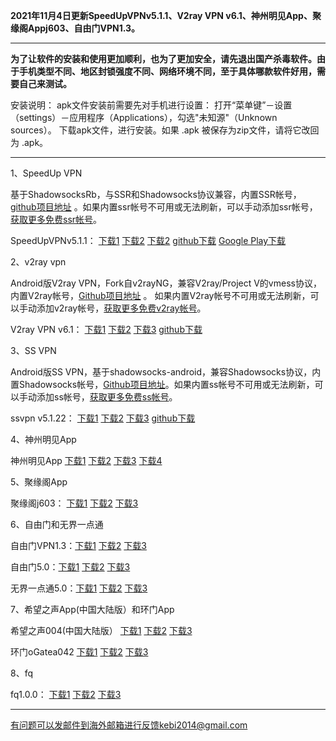**2021年11月4日更新SpeedUpVPNv5.1.1、V2ray VPN v6.1、神州明见App、聚缘阁Appj603、自由门VPN1.3。**

***

**为了让软件的安装和使用更加顺利，也为了更加安全，请先退出国产杀毒软件。由于手机类型不同、地区封锁强度不同、网络环境不同，至于具体哪款软件好用，需要自己来测试。**

安装说明：
apk文件安装前需要先对手机进行设置： 打开“菜单键”－设置（settings）－应用程序（Applications），勾选"未知源"（Unknown sources）。
下载apk文件，进行安装。如果 .apk 被保存为zip文件，请将它改回为 .apk。

***

1、SpeedUp VPN

基于ShadowsocksRb，与SSR和Shadowsocks协议兼容，内置SSR帐号，[github项目地址](https://github.com/bannedbook/SpeedUp.VPN/releases) 。如果内置ssr帐号不可用或无法刷新，可以手动添加ssr帐号，[获取更多免费ssr帐号](https://github.com/Alvin9999/new-pac/wiki/ss%E5%85%8D%E8%B4%B9%E8%B4%A6%E5%8F%B7)。

SpeedUpVPNv5.1.1：
[下载1](https://tr101.free4444.xyz/SpeedUpVPNv5.1.1.apk) 
[下载2](https://tr71.free4444.xyz/SpeedUpVPNv5.1.1.apk) 
[下载2](https://tr61.free4444.xyz/SpeedUpVPNv5.1.1.apk) 
[github下载](https://github.com/bannedbook/SpeedUp.VPN/releases/download/v5.1.1/SpeedUp.VPN-release.apk) 
[Google Play下载](https://play.google.com/store/apps/details?id=free.ssr.proxy.SpeedUp.VPN) 

2、v2ray vpn

Android版V2ray VPN，Fork自v2rayNG，兼容V2ray/Project V的vmess协议，内置V2ray帐号，[Github项目地址](https://github.com/bannedbook/v2ray.vpn/releases) 。 如果内置V2ray帐号不可用或无法刷新，可以手动添加v2ray帐号，[获取更多免费v2ray帐号](https://github.com/Alvin9999/new-pac/wiki/v2ray%E5%85%8D%E8%B4%B9%E8%B4%A6%E5%8F%B7)。

V2ray VPN v6.1：
[下载1](https://tr101.free4444.xyz/android-v2vpn-universal-release.apkv6.1.apk) 
[下载2](https://tr61.free4444.xyz/android-v2vpn-universal-release.apkv6.1.apk) 
[下载3](https://tr71.free4444.xyz/android-v2vpn-universal-release.apkv6.1.apk) 
[github下载](https://github.com/bannedbook/v2ray.vpn/releases/download/v6.1/android-v2vpn-universal-release.apk) 

3、SS VPN

Android版SS VPN，基于shadowsocks-android，兼容Shadowsocks协议，内置Shadowsocks帐号，[Github项目地址](https://github.com/bannedbook/ssvpn/releases)。如果内置ss帐号不可用或无法刷新，可以手动添加ss帐号，[获取更多免费ss帐号](https://github.com/Alvin9999/new-pac/wiki/ss%E5%85%8D%E8%B4%B9%E8%B4%A6%E5%8F%B7)。

ssvpn v5.1.22：
[下载1](https://tr101.free4444.xyz/ssvpn-v5.1.22.apk) 
[下载2](https://tr61.free4444.xyz/android/ssvpn-v5.1.22.apk) 
[下载3](https://tr71.free4444.xyz/ssvpn-v5.1.22.apk) 
[github下载](https://github.com/bannedbook/ssvpn/releases/download/v5.1.22/android-ssvpn-universal-release.apk) 

4、神州明见App

神州明见App [下载1](https://gitlab.com/szzdlab/w/raw/master/szzd/SzzdOgate.apk) [下载2](https://tr101.free4444.xyz/SzzdOgate1104.apk)   [下载3](https://tr71.free4444.xyz/SzzdOgate1104.apk)   [下载4](https://tr61.free4444.xyz/SzzdOgate1104.apk)  


5、聚缘阁App

聚缘阁j603： [下载1](https://tr101.free4444.xyz/j603.apk)   [下载2](https://tr61.free4444.xyz/j603.apk)  [下载3](https://tr71.free4444.xyz/j603.apk) 


6、自由门和无界一点通

自由门VPN1.3：[下载1](https://tr101.free4444.xyz/fgvpn103.apk) [下载2](https://tr61.free4444.xyz/fgvpn103.apk)
[下载3](https://tr71.free4444.xyz/fgvpn103.apk)

自由门5.0：[下载1](https://tr101.free4444.xyz/fgma50.apk) [下载2](https://tr61.free4444.xyz/fgma50.apk)
[下载3](https://tr71.free4444.xyz/fgma50.apk)

无界一点通5.0：[下载1](https://tr101.free4444.xyz/um50.apk) [下载2](https://tr61.free4444.xyz/um50.apk) 
[下载3](https://tr71.free4444.xyz/um50.apk) 

7、希望之声App(中国大陆版）和环门App

希望之声004(中国大陆版） [下载1](https://tr101.free4444.xyz/oHopea004.apk)   [下载2](https://tr61.free4444.xyz/oHopea004.apk)   [下载3](https://tr71.free4444.xyz/oHopea004.apk)

环门oGatea042 [下载1](https://tr101.free4444.xyz/ogatea042.apk) [下载2](https://tr61.free4444.xyz/ogatea042.apk)  [下载3](https://tr71.free4444.xyz/ogatea042.apk)

8、fq

fq1.0.0：  [下载1](https://tr101.free4444.xyz/fq.apk)  [下载2](https://tr61.free4444.xyz/android/fq.apk) 
[下载3](https://tr71.free4444.xyz/fq.apk) 

***

有问题可以发邮件到海外邮箱进行反馈kebi2014@gmail.com